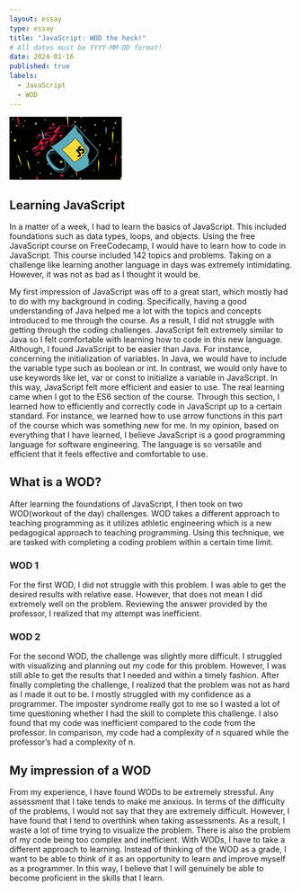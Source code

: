 ```yaml
---
layout: essay
type: essay
title: "JavaScript: WOD the heck!"
# All dates must be YYYY-MM-DD format!
date: 2024-01-16
published: true
labels:
  - JavaScript
  - WOD
---
```


<img width="200px" 
     class="rounded float-start pe-4" 
     src="../img/EzgdmaCQuT84bgDL4fhXZS-480-80.jpg" >

## Learning JavaScript
  In a matter of a week, I had to learn the basics of JavaScript. This included foundations such as data types, loops, and objects. Using the free JavaScript course on FreeCodecamp, I would have to learn how to code in JavaScript. This course included 142 topics and problems. Taking on a challenge like learning another language in days was extremely intimidating. However, it was not as bad as I thought it would be.
  
  My first impression of JavaScript was off to a great start, which mostly had to do with my background in coding. Specifically, having a good understanding of Java helped me a lot with the topics and concepts introduced to me through the course. As a result, I did not struggle with getting through the coding challenges. JavaScript felt extremely similar to Java so I felt comfortable with learning how to code in this new language. Although, I found JavaScript to be easier than Java. For instance, concerning the initialization of variables. In Java, we would have to include the variable type such as boolean or int. In contrast, we would only have to use keywords like let, var or const to initialize a variable in JavaScript. In this way, JavaScript felt more efficient and easier to use. The real learning came when I got to the ES6 section of the course. Through this section, I learned how to efficiently and correctly code in JavaScript up to a certain standard. For instance, we learned how to use arrow functions in this part of the course which was something new for me. In my opinion, based on everything that I have learned, I believe JavaScript is a good programming language for software engineering. The language is so versatile and efficient that it feels effective and comfortable to use.

## What is a WOD?  
  After learning the foundations of JavaScript, I then took on two WOD(workout of the day) challenges. WOD takes a different approach to teaching programming as it utilizes athletic engineering which is a new pedagogical approach to teaching programming. Using this technique, we are tasked with completing a coding problem within a certain time limit. 
### WOD 1  
  For the first WOD, I did not struggle with this problem. I was able to get the desired results with relative ease. However, that does not mean I did extremely well on the problem. Reviewing the answer provided by the professor, I realized that my attempt was inefficient.
### WOD 2  
  For the second WOD, the challenge was slightly more difficult. I struggled with visualizing and planning out my code for this problem. However, I was still able to get the results that I needed and within a timely fashion. After finally completing the challenge, I realized that the problem was not as hard as I made it out to be. I mostly struggled with my confidence as a programmer. The imposter syndrome really got to me so I wasted a lot of time questioning whether I had the skill to complete this challenge. I also found that my code was inefficient compared to the code from the professor. In comparison, my code had a complexity of n squared while the professor’s had a complexity of n.
## My impression of a WOD   
  From my experience, I have found WODs to be extremely stressful. Any assessment that I take tends to make me anxious. In terms of the difficulty of the problems, I would not say that they are extremely difficult. However, I have found that I tend to overthink when taking assessments. As a result, I waste a lot of time trying to visualize the problem. There is also the problem of my code being too complex and inefficient. With WODs, I have to take a different approach to learning. Instead of thinking of the WOD as a grade, I want to be able to think of it as an opportunity to learn and improve myself as a programmer. In this way, I believe that I will genuinely be able to become proficient in the skills that I learn.
